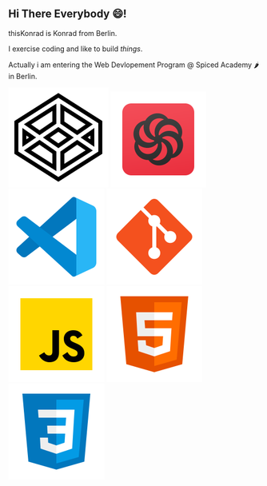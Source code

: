 ## Hi There Everybody 😄!

thisKonrad is Konrad from Berlin.

I exercise coding and like to build *things*.

Actually i am entering the 
Web Devlopement Program 
@ Spiced Academy 🌶️ in Berlin.



[<img src="./icons8-codepen.svg">](https://codepen.io/Konrad-Wittich)  [<img src="icons8-codewars.svg">](https://www.codewars.com/users/thisKonrad)
![icon-vs-code](./icons8-vs-code.svg)  ![icon-git](./icons8-git.svg)  ![jS-icon](./icons8-002javascript.svg)  	![jS-icon](./icons8-002html.svg) 	![jS-icon](./icons8-002css.svg)


